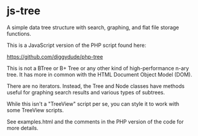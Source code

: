 # js-tree
A simple data tree structure with search, graphing, and flat file storage functions.

This is a JavaScript version of the PHP script found here:

https://github.com/diggydude/php-tree

This is not a BTree or B+ Tree or any other kind of high-performance n-ary tree. It has more in common with the HTML Document Object Model (DOM).

There are no iterators. Instead, the Tree and Node classes have methods useful for graphing search results and various types of subtrees.

While this isn't a "TreeView" script per se, you can style it to work with some TreeView scripts.

See examples.html and the comments in the PHP version of the code for more details.
